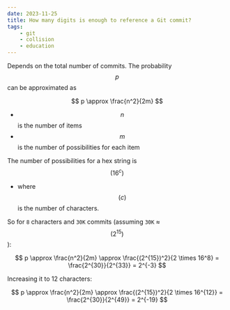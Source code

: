 ```yaml
---
date: 2023-11-25
title: How many digits is enough to reference a Git commit?
tags:
    - git
    - collision
    - education
---
```


Depends on the total number of commits. The probability $$p$$ can be approximated as

$$
p \approx \frac{n^2}{2m}
$$

- $$n$$ is the number of items
- $$m$$ is the number of possibilities for each item

The number of possibilities for a hex string is $$( 16^c )$$

- where $$( c )$$ is the number of characters.

So for `8` characters and `30K` commits (assuming `30K` ≈ $$( 2^{15} )$$):

$$
p \approx \frac{n^2}{2m} \approx \frac{(2^{15})^2}{2 \times 16^8} = \frac{2^{30}}{2^{33}} = 2^{-3}
$$

Increasing it to 12 characters:

$$
p \approx \frac{n^2}{2m} \approx \frac{(2^{15})^2}{2 \times 16^{12}} = \frac{2^{30}}{2^{49}} = 2^{-19}
$$

